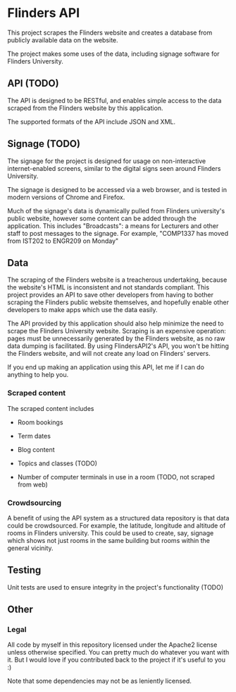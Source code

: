 # Flinders API

This project scrapes the Flinders website and creates a database from publicly available data on the website.

The project makes some uses of the data, including signage software for Flinders University.

## API (TODO)

The API is designed to be RESTful, and enables simple access to the data scraped from the Flinders website by this application.

The supported formats of the API include JSON and XML.

## Signage (TODO)

The signage for the project is designed for usage on non-interactive internet-enabled screens, similar to the digital signs seen around Flinders University.

The signage is designed to be accessed via a web browser, and is tested in modern versions of Chrome and Firefox.

Much of the signage's data is dynamically pulled from Flinders university's public website, however some content can be added through the application. This includes "Broadcasts": a means for Lecturers and other staff to post messages to the signage. For example, "COMP1337 has moved from IST202 to ENGR209 on Monday"


## Data

The scraping of the Flinders website is a treacherous undertaking, because the website's HTML is inconsistent and not standards compliant. This project provides an API to save other developers from having to bother scraping the Flinders public website themselves, and hopefully enable other developers to make apps which use the data easily.

The API provided by this application should also help minimize the need to scrape the Flinders University website. Scraping is an expensive operation: pages must be unnecessarily generated by the Flinders website, as no raw data dumping is facilitated. By using FlindersAPI2's API, you won't be hitting the Flinders website, and will not create any load on Flinders' servers.

If you end up making an application using this API, let me if I can do anything to help you.

### Scraped content 

The scraped content includes

* Room bookings
* Term dates
* Blog content
* Topics and classes (TODO)

* Number of computer terminals in use in a room (TODO, not scraped from web)

### Crowdsourcing

A benefit of using the API system as a structured data repository is that data could be crowdsourced. For example, the latitude, longitude and altitude of rooms in Flinders university. This could be used to create, say, signage which shows not just rooms in the same building but rooms within the general vicinity.

## Testing

Unit tests are used to ensure integrity in the project's functionality (TODO)


## Other

### Legal

All code by myself in this repository licensed under the Apache2 license unless otherwise specified. You can pretty much do whatever you want with it. But I would love if you contributed back to the project if it's useful to you :)

Note that some dependencies may not be as leniently licensed.